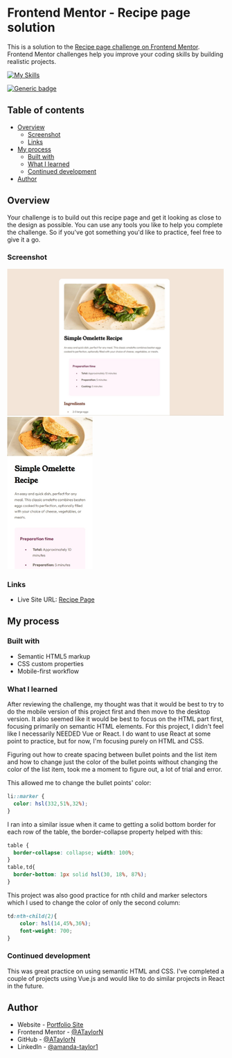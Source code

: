 # Frontend Mentor - Recipe page solution

This is a solution to the [Recipe page challenge on Frontend Mentor](https://www.frontendmentor.io/challenges/recipe-page-KiTsR8QQKm). Frontend Mentor challenges help you improve your coding skills by building realistic projects. 

[![My Skills](https://skillicons.dev/icons?i=html,css,vscode,github)](https://skillicons.dev)

[![Generic badge](https://img.shields.io/badge/STATUS-COMPLETE-GREEN.svg)](https://shields.io/)

## Table of contents

- [Overview](#overview)
  - [Screenshot](#screenshot)
  - [Links](#links)
- [My process](#my-process)
  - [Built with](#built-with)
  - [What I learned](#what-i-learned)
  - [Continued development](#continued-development)
- [Author](#author)

## Overview

Your challenge is to build out this recipe page and get it looking as close to the design as possible.
You can use any tools you like to help you complete the challenge. So if you've got something you'd like to practice, feel free to give it a go.

### Screenshot

<img src="/desktop.jpg" width="500"> <img src="/mobile.jpg" height="350"> 

### Links

- Live Site URL: [Recipe Page](https://ataylorn.github.io/FrontendMentor-Recipe-Page/)

## My process

### Built with

- Semantic HTML5 markup
- CSS custom properties
- Mobile-first workflow

### What I learned

After reviewing the challenge, my thought was that it would be best to try to do the mobile version of this project first and then move to the desktop version. It also seemed like it would be best to focus on the HTML part first, focusing 	primarily on semantic HTML elements. For this project, I didn't feel like I necessarily NEEDED Vue or React. I do want to use React at some point to practice, but for now, I'm focusing purely on HTML and CSS.

Figuring out how to create spacing between bullet points and the list item and how to change just the color of the bullet points without changing the color of the list item, took me a moment to figure out, a lot of trial and error. 

This allowed me to change the bullet points' color:
```css
li::marker {
  color: hsl(332,51%,32%);
}
```

I ran into a similar issue when it came to getting a solid bottom border for each row of the table, the border-collapse property helped with this:
```css
table {
  border-collapse: collapse; width: 100%; 
}
table,td{
  border-bottom: 1px solid hsl(30, 18%, 87%);
}
```

This project was also good practice for nth child and marker selectors which I used to change the color of only the second column: 
```css
td:nth-child(2){
    color: hsl(14,45%,36%);
    font-weight: 700;
}
```

### Continued development

This was great practice on using semantic HTML and CSS. I've completed a couple of projects using Vue.js and would like to do similar projects in React in the future.

## Author

- Website - [Portfolio Site](https://amandataylor-portfolio.netlify.app/)
- Frontend Mentor - [@ATaylorN](https://www.frontendmentor.io/profile/ATaylorN)
- GitHub - [@ATaylorN](https://github.com/ATaylorN)
- LinkedIn - [@amanda-taylor1](https://www.linkedin.com/in/amanda-taylor1/)

